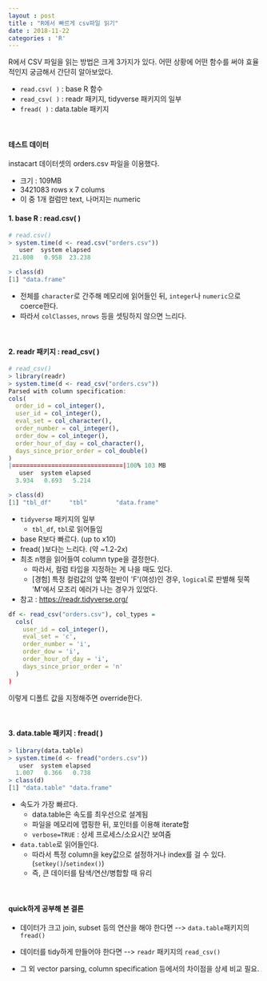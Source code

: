 ```yaml
---
layout : post
title : "R에서 빠르게 csv파일 읽기"
date : 2018-11-22
categories : 'R'
---
```


R에서 CSV 파일을 읽는 방법은 크게 3가지가 있다. 어떤 상황에 어떤 함수를 써야 효율적인지 궁금해서 간단히 알아보았다.
<br>
- `read.csv( )` : base R 함수
- `read_csv( )` : readr 패키지, tidyverse 패키지의 일부
- `fread( )` : data.table 패키지

<br>

#### 테스트 데이터
instacart 데이터셋의 orders.csv 파일을 이용했다.
 - 크기 : 109MB
 - 3421083 rows x 7 colums
 - 이 중 1개 컬럼만 text, 나머지는 numeric



#### 1. base R : read.csv( )

``` R
# read.csv()
> system.time(d <- read.csv("orders.csv"))
   user  system elapsed
 21.808   0.958  23.238

> class(d)
[1] "data.frame"
```
- 전체를 `character`로 간주해 메모리에 읽어들인 뒤, `integer`나 `numeric`으로 coerce한다.
- 따라서 `colClasses`, `nrows` 등을 셋팅하지 않으면 느리다.


<br>

#### 2. readr 패키지 : read_csv( )
```R
# read_csv()
> library(readr)
> system.time(d <- read_csv("orders.csv"))
Parsed with column specification:
cols(
  order_id = col_integer(),
  user_id = col_integer(),
  eval_set = col_character(),
  order_number = col_integer(),
  order_dow = col_integer(),
  order_hour_of_day = col_character(),
  days_since_prior_order = col_double()
)
|===============================|100% 103 MB
   user  system elapsed
  3.934   0.693   5.214

> class(d)
[1] "tbl_df"     "tbl"        "data.frame"
```
- `tidyverse` 패키지의 일부
  - `tbl_df`, `tbl`로 읽어들임
- base R보다 빠르다. (up to x10)
- fread( )보다는 느리다. (약 ~1.2-2x)
- 최초 n행을 읽어들여 column type을 결정한다.
  - 따라서, 컬럼 타입을 지정하는 게 나을 때도 있다.
  - [경험] 특정 컬럼값의 앞쪽 절반이 'F'(여성)인 경우, `logical`로 판별해 뒷쪽 'M'에서 모조리 에러가 나는 경우가 있었다.
- 참고 : https://readr.tidyverse.org/


```R  
df <- read_csv("orders.csv"), col_types =
  cols(
    user_id = col_integer(),
    eval_set = 'c',
    order_number = 'i',
    order_dow = 'i',
    order_hour_of_day = 'i',
    days_since_prior_order = 'n'
  )
)
```
이렇게 디폴트 값을 지정해주면 override한다.

<br>

#### 3. data.table 패키지 : fread( )
```R  
> library(data.table)
> system.time(d <- fread("orders.csv"))
   user  system elapsed
  1.007   0.366   0.738
> class(d)
[1] "data.table" "data.frame"
```

- 속도가 가장 빠르다.
  - data.table은 속도를 최우선으로 설계됨
  - 파일을 메모리에 맵핑한 뒤, 포인터를 이용해 iterate함
  - `verbose=TRUE` : 상세 프로세스/소요시간 보여줌
- `data.table`로 읽어들인다.
  - 따라서 특정 column을 key값으로 설정하거나 index를 걸 수 있다.(`setkey()`/`setindex()`)
  - 즉, 큰 데이터를 탐색/연산/병합할 때 유리

<br>


#### quick하게 공부해 본 결론
- 데이터가 크고 join, subset 등의 연산을 해야 한다면
   --> `data.table`패키지의 `fread()`

- 데이터를 tidy하게 만들어야 한다면
  --> `readr` 패키지의 `read_csv()`

- 그 외 vector parsing, column specification 등에서의 차이점을 상세 비교 필요.
